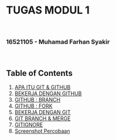 # TUGAS MODUL 1

<p>&nbsp;</p>

### 16521105 - Muhamad Farhan Syakir

<p>&nbsp;</p>

## Table of Contents
1. [APA ITU GIT & GITHUB](https://github.com/Asweh-Debrej/Tugas1-SEKURO_Programming-16521105/blob/master/video1.md)
2. [BEKERJA DENGAN GITHUB](https://github.com/Asweh-Debrej/Tugas1-SEKURO_Programming-16521105/blob/master/video2.md)
3. [GITHUB : BRANCH](https://github.com/Asweh-Debrej/Tugas1-SEKURO_Programming-16521105/blob/master/video3.md)
4. [GITHUB : FORK](https://github.com/Asweh-Debrej/Tugas1-SEKURO_Programming-16521105/blob/master/video4.md)
5. [BEKERJA DENGAN GIT](https://github.com/Asweh-Debrej/Tugas1-SEKURO_Programming-16521105/blob/master/video5.md)
6. [GIT BRANCH & MERGE](https://github.com/Asweh-Debrej/Tugas1-SEKURO_Programming-16521105/blob/master/video6.md)
7. [GITIGNORE](https://github.com/Asweh-Debrej/Tugas1-SEKURO_Programming-16521105/blob/master/video12.md)
8. [Screenshot Percobaan](https://github.com/Asweh-Debrej/Tugas1-SEKURO_Programming-16521105/blob/master/ss%20percobaan.md)